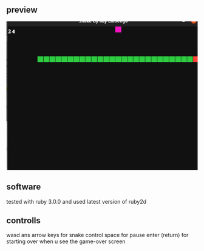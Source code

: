 ## preview ##
![preview snake game](preview.png "snake game")

## software ##
tested with ruby 3.0.0 and used latest version of ruby2d

## controlls ##
wasd ans arrow keys for snake control
space for pause
enter (return) for starting over when u see the game-over screen
